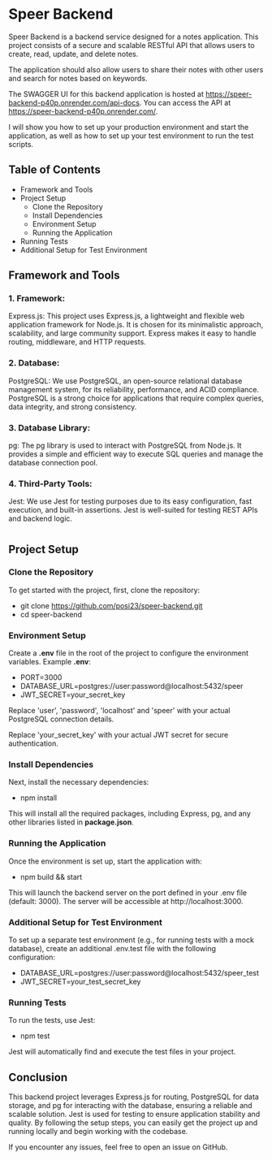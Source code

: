 # Speer Backend
Speer Backend is a backend service designed for a notes application. This project consists of a secure and scalable RESTful API that allows users to create, read, update, and delete notes.

The application should also allow users to share their notes with other users and search for notes based on keywords.

The SWAGGER UI for this backend application is hosted at https://speer-backend-p40p.onrender.com/api-docs. You can access the API at https://speer-backend-p40p.onrender.com/.

I will show you how to set up your production environment and start the application, as well as how to set up your test environment to run the test scripts.

## Table of Contents
- Framework and Tools
- Project Setup
  - Clone the Repository
  - Install Dependencies
  - Environment Setup
  - Running the Application
- Running Tests
- Additional Setup for Test Environment

##
  
## Framework and Tools
### 1. Framework:
Express.js: This project uses Express.js, a lightweight and flexible web application framework for Node.js. It is chosen for its minimalistic approach, scalability, and large community support. Express makes it easy to handle routing, middleware, and HTTP requests.
### 2. Database:
PostgreSQL: We use PostgreSQL, an open-source relational database management system, for its reliability, performance, and ACID compliance. PostgreSQL is a strong choice for applications that require complex queries, data integrity, and strong consistency.
### 3. Database Library:
pg: The pg library is used to interact with PostgreSQL from Node.js. It provides a simple and efficient way to execute SQL queries and manage the database connection pool.
### 4. Third-Party Tools:
Jest: We use Jest for testing purposes due to its easy configuration, fast execution, and built-in assertions. Jest is well-suited for testing REST APIs and backend logic.


#


## Project Setup
### Clone the Repository
To get started with the project, first, clone the repository:
- git clone https://github.com/posi23/speer-backend.git
- cd speer-backend

### Environment Setup
Create a **.env** file in the root of the project to configure the environment variables. Example **.env**:
- PORT=3000
- DATABASE_URL=postgres://user:password@localhost:5432/speer
- JWT_SECRET=your_secret_key
  
Replace 'user', 'password', 'localhost' and 'speer' with your actual PostgreSQL connection details.

Replace 'your_secret_key' with your actual JWT secret for secure authentication.
 
### Install Dependencies
Next, install the necessary dependencies:
- npm install
  
This will install all the required packages, including Express, pg, and any other libraries listed in **package.json**.

### Running the Application
Once the environment is set up, start the application with:

- npm build && start
  
This will launch the backend server on the port defined in your .env file (default: 3000). The server will be accessible at http://localhost:3000.

### Additional Setup for Test Environment
To set up a separate test environment (e.g., for running tests with a mock database), create an additional .env.test file with the following configuration:
- DATABASE_URL=postgres://user:password@localhost:5432/speer_test
- JWT_SECRET=your_test_secret_key
  
### Running Tests
To run the tests, use Jest:

- npm test
  
Jest will automatically find and execute the test files in your project.


## Conclusion
This backend project leverages Express.js for routing, PostgreSQL for data storage, and pg for interacting with the database, ensuring a reliable and scalable solution. Jest is used for testing to ensure application stability and quality. By following the setup steps, you can easily get the project up and running locally and begin working with the codebase.

If you encounter any issues, feel free to open an issue on GitHub.
